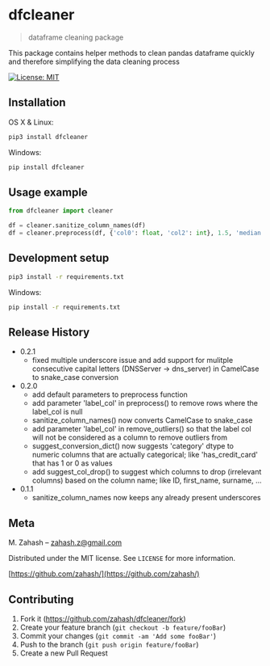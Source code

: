 # dfcleaner

> dataframe cleaning package

This package contains helper methods to clean pandas dataframe quickly and therefore simplifying the data cleaning process

[![License: MIT](https://img.shields.io/badge/License-MIT-yellow.svg)](https://opensource.org/licenses/MIT)

## Installation

OS X & Linux:

```sh
pip3 install dfcleaner
```

Windows:

```sh
pip install dfcleaner
```

## Usage example

```Python
from dfcleaner import cleaner

df = cleaner.sanitize_column_names(df)
df = cleaner.preprocess(df, {'col0': float, 'col2': int}, 1.5, 'median')
```

## Development setup

```sh
pip3 install -r requirements.txt
```

Windows:

```sh
pip install -r requirements.txt
```

## Release History

- 0.2.1
  - fixed multiple underscore issue and add support for
    mulitple consecutive capital letters (DNSServer -> dns_server)
    in CamelCase to snake_case conversion
- 0.2.0
  - add default parameters to preprocess function
  - add parameter 'label_col' in preprocess() to remove
    rows where the label_col is null
  - sanitize_column_names() now converts CamelCase to snake_case
  - add parameter 'label_col' in remove_outliers() so that
    the label col will not be considered as a column to remove
    outliers from
  - suggest_conversion_dict() now suggests 'category' dtype to
    numeric columns that are actually categorical; like 'has_credit_card'
    that has 1 or 0 as values
  - add suggest_col_drop() to suggest which columns to drop (irrelevant columns)
    based on the column name; like ID, first_name, surname, ...
- 0.1.1
  - sanitize_column_names now keeps any already present underscores

## Meta

M. Zahash – zahash.z@gmail.com

Distributed under the MIT license. See `LICENSE` for more information.

[https://github.com/zahash/](https://github.com/zahash/)

## Contributing

1. Fork it (<https://github.com/zahash/dfcleaner/fork>)
2. Create your feature branch (`git checkout -b feature/fooBar`)
3. Commit your changes (`git commit -am 'Add some fooBar'`)
4. Push to the branch (`git push origin feature/fooBar`)
5. Create a new Pull Request
